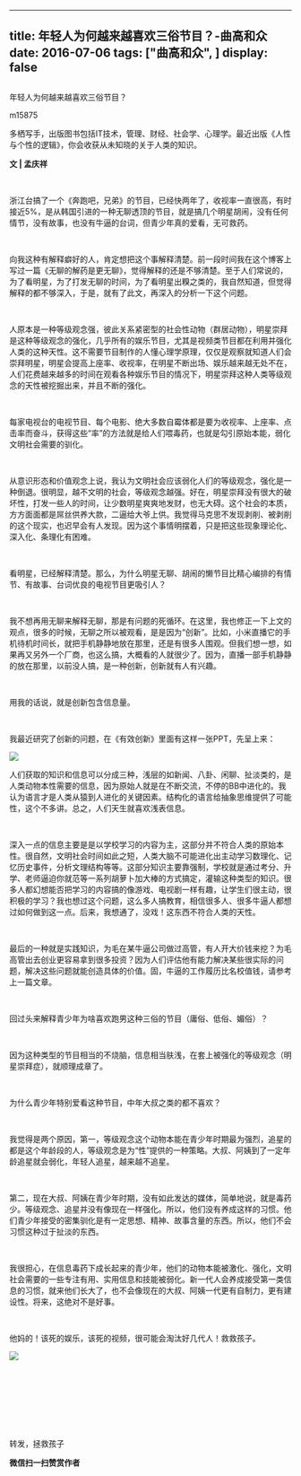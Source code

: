 
---
title:   年轻人为何越来越喜欢三俗节目？-曲高和众
date: 2016-07-06
tags: ["曲高和众", ]
display: false
---


## 



年轻人为何越来越喜欢三俗节目？




m15875




多栖写手，出版图书包括IT技术，管理、财经、社会学、心理学。最近出版《人性与个性的逻辑》，你会收获从未知晓的关于人类的知识。


**文 | 孟庆祥**

&nbsp;

浙江台搞了一个《奔跑吧，兄弟》的节目，已经快两年了，收视率一直很高，有时接近5%，是从韩国引进的一种无聊透顶的节目，就是搞几个明星胡闹，没有任何情节，没有故事，也没有牛逼的台词，但青少年真的爱看，无可救药。

&nbsp;

向我这种有解释癖好的人，肯定想把这个事解释清楚。前一段时间我在这个博客上写过一篇《无聊的解药是更无聊》，觉得解释的还是不够清楚。至于人们常说的，为了看明星，为了打发无聊的时间，为了看明星出糗之类的，我自然知道，但觉得解释的都不够深入，于是，就有了此文，再深入的分析一下这个问题。

&nbsp;

人原本是一种等级观念强，彼此关系紧密型的社会性动物（群居动物），明星崇拜是这种等级观念的强化，几乎所有的娱乐节目，尤其是视频类节目都在利用并强化人类的这种天性。这不需要节目制作的人懂心理学原理，仅仅是观察就知道人们会崇拜明星，明星会提高上座率、收视率，在明星不断出场、娱乐越来越无处不在，人们花费越来越多的时间在观看各种娱乐节目的情况下，明星崇拜这种人类等级观念的天性被挖掘出来，并且不断的强化。

&nbsp;

每家电视台的电视节目、每个电影、绝大多数自霉体都是要为收视率、上座率、点击率而奋斗，获得这些“率”的方法就是给人们喂毒药，也就是勾引原始本能，弱化文明社会需要的驯化。

&nbsp;

从意识形态和价值观念上说，我认为文明社会应该弱化人们的等级观念，强化是一种倒退。很明显，越不文明的社会，等级观念越强。好在，明星崇拜没有很大的破坏性，打发一些人的时间，让少数明星爽爽地发财，也无大碍。这个社会的本质，方方面面都是屌丝供养大款，二逼给大爷上供。我觉得马克思不发现剥削、被剥削的这个现实，也迟早会有人发现。因为这个事情明摆着，只是把这些现象理论化、深入化、条理化有困难。

&nbsp;

看明星，已经解释清楚。那么，为什么明星无聊、胡闹的懒节目比精心编排的有情节、有故事、台词优良的电视节目更吸引人？

&nbsp;

我不想再用无聊来解释无聊，那是有问题的死循环。在这里，我也修正一下上文的观点，很多的时候，无聊之所以被观看，是是因为“创新”。比如，小米直播它的手机待机时间长，就把手机静静地放在那里，还是有很多人围观。但我们想一想，如果再又另外一个厂商，也这么搞，大概看的人就很少了。因为，直播一部手机静静的放在那里，以前没人搞，是一种创新，创新就有人有兴趣。

&nbsp;

用我的话说，就是创新包含信息量。

&nbsp;

我最近研究了创新的问题，在《有效创新》里面有这样一张PPT，先呈上来：

<img data-s="300,640" data-type="jpeg" src="http://mmbiz.qpic.cn/mmbiz/fxGMiaL5Zj1hRZEGjPgZqPJpw8GSu74A82PibXw4CzDUERowaCQ3N76H7pscpGaqzlF2ib11ey1NxyibianSG28WSOg/0?wx_fmt=jpeg" data-ratio="0.75" data-w=""/>

人们获取的知识和信息可以分成三种，浅层的如新闻、八卦、闲聊、扯淡类的，是人类动物本性需要的信息，因为原始人就是在不断交流，不停的BB中进化的。我认为语言才是人类从猿到人进化的关键因素。结构化的语言给抽象思维提供了可能性，这个不多讲。总之，人们天生就喜欢浅表信息。

&nbsp;

深入一点的信息主要是是以学校学习的内容为主，这部分并不符合人类的原始本性。很自然，文明社会时间如此之短，人类大脑不可能进化出主动学习数理化、记忆历史事件，分析文理结构等等。这部分知识主要靠强制，学校就是通过考分、升学、老师逼迫你就范等一系列胡萝卜加大棒的方式搞定，灌输这种类型的知识。很多人都幻想能否把学习的内容搞的像游戏、电视剧一样有趣，让学生们很主动，很积极的学习？我也想过这个问题，这么多人搞教育，相信很多人、很多牛逼人都想过如何做到这一点。后来，我想通了，没戏！这东西不符合人类的天性。

&nbsp;

最后的一种就是实践知识，为毛在某牛逼公司做过高管，有人开大价钱来挖？为毛高管出去创业更容易拿到很多投资？因为人们评估他有能力解决某些很实际的问题，解决这些问题就能创造具体的价值。固，牛逼的工作履历比名校值钱，请参考上一篇文章。

&nbsp;

回过头来解释青少年为啥喜欢跑男这种三俗的节目（庸俗、低俗、媚俗）？

&nbsp;

因为这种类型的节目相当的不烧脑，信息相当肤浅，在套上被强化的等级观念（明星崇拜症），就顺理成章了。

&nbsp;

为什么青少年特别爱看这种节目，中年大叔之类的都不喜欢？

&nbsp;

我觉得是两个原因，第一，等级观念这个动物本能在青少年时期最为强烈，追星的都是这个年龄段的人，等级观念是为“性”提供的一种策略。大叔、阿姨到了一定年龄追星就会弱化，年轻人追星，越来越不追星。

&nbsp;

第二，现在大叔、阿姨在青少年时期，没有如此发达的媒体，简单地说，就是毒药少。等级观念、追星并没有像现在一样强化。所以，他们没有养成这样的习惯。他们青少年接受的密集驯化是有一定思想、精神、故事含量的东西。所以，他们不会习惯这种过于扯淡的东西。

&nbsp;

我很担心，在信息毒药下成长起来的青少年，他们的动物本能被激化、强化，文明社会需要的一些专注有用、实用信息和技能被弱化。新一代人会养成接受第一类信息的习惯，就来他们长大了，也不会像现在的大叔、阿姨一代更有自制力，更有建设性。将来，这绝对不是好事。

&nbsp;

他妈的！该死的娱乐，该死的视频，很可能会淘汰好几代人！救救孩子。



**<img data-s="300,640" data-type="jpeg" src="http://mmbiz.qpic.cn/mmbiz/fxGMiaL5Zj1gAtMBdoRAfrkfBNF0WEAG9elY136EMERA8zleoqyibsc68mLpoiagDqkzcRhEo0psRuCqoQbcWg52w/0?wx_fmt=jpeg" data-ratio="1" data-w="430"/>**

&nbsp;

&nbsp;

&nbsp;

&nbsp;



转发，拯救孩子


**微信扫一扫赞赏作者**













